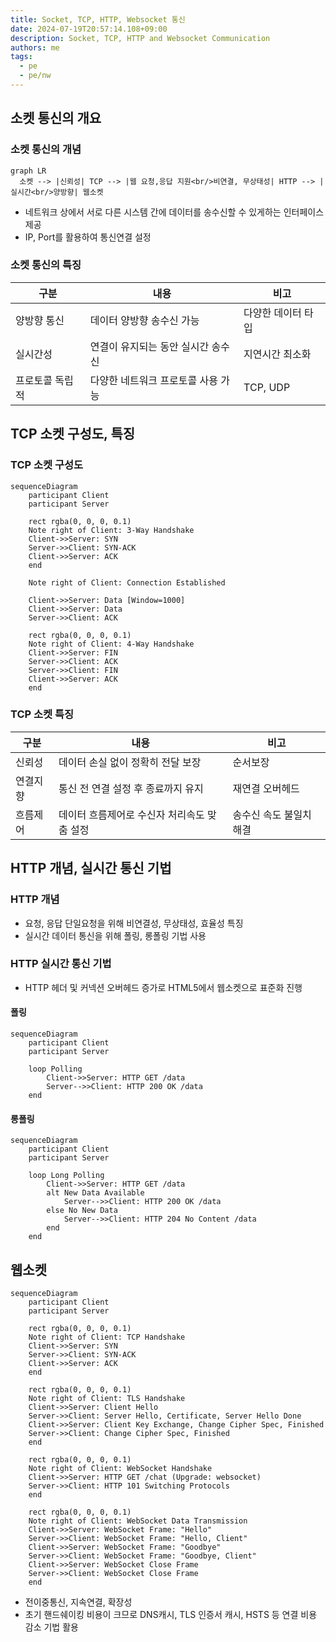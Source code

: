 ```yaml
---
title: Socket, TCP, HTTP, Websocket 통신
date: 2024-07-19T20:57:14.108+09:00
description: Socket, TCP, HTTP and Websocket Communication
authors: me
tags:
  - pe
  - pe/nw
---
```


## 소켓 통신의 개요

### 소켓 통신의 개념

```mermaid
graph LR
  소켓 --> |신뢰성| TCP --> |웹 요청,응답 지원<br/>비연결, 무상태성| HTTP --> |실시간<br/>양방향| 웹소켓
```

- 네트워크 상에서 서로 다른 시스템 간에 데이터를 송수신할 수 있게하는 인터페이스 제공
- IP, Port를 활용하여 통신연결 설정

### 소켓 통신의 특징

| 구분 | 내용 | 비고 |
| --- | --- | --- |
| 양방향 통신 | 데이터 양방향 송수신 가능 | 다양한 데이터 타입 |
| 실시간성 | 연결이 유지되는 동안 실시간 송수신 | 지연시간 최소화 |
| 프로토콜 독립적 | 다양한 네트워크 프로토콜 사용 가능 | TCP, UDP |

## TCP 소켓 구성도, 특징

### TCP 소켓 구성도

```mermaid
sequenceDiagram
    participant Client
    participant Server

    rect rgba(0, 0, 0, 0.1)
    Note right of Client: 3-Way Handshake
    Client->>Server: SYN
    Server->>Client: SYN-ACK
    Client->>Server: ACK
    end

    Note right of Client: Connection Established

    Client->>Server: Data [Window=1000]
    Client->>Server: Data
    Server->>Client: ACK

    rect rgba(0, 0, 0, 0.1)
    Note right of Client: 4-Way Handshake
    Client->>Server: FIN
    Server->>Client: ACK
    Server->>Client: FIN
    Client->>Server: ACK
    end
```

### TCP 소켓 특징

| 구분 | 내용 | 비고 |
| --- | --- | --- |
| 신뢰성 | 데이터 손실 없이 정확히 전달 보장 | 순서보장 |
| 연결지향 | 통신 전 연결 설정 후 종료까지 유지 | 재연결 오버헤드 |
| 흐름제어 | 데이터 흐름제어로 수신자 처리속도 맞춤 설정 | 송수신 속도 불일치 해결 |

## HTTP 개념, 실시간 통신 기법

### HTTP 개념

- 요청, 응답 단일요청을 위해 비연결성, 무상태성, 효율성 특징
- 실시간 데이터 통신을 위해 폴링, 롱폴링 기법 사용

### HTTP 실시간 통신 기법

- HTTP 헤더 및 커넥션 오버헤드 증가로 HTML5에서 웹소켓으로 표준화 진행

#### 폴링

```mermaid
sequenceDiagram
    participant Client
    participant Server

    loop Polling
        Client->>Server: HTTP GET /data
        Server-->>Client: HTTP 200 OK /data
    end
```

#### 롱폴링

```mermaid
sequenceDiagram
    participant Client
    participant Server

    loop Long Polling
        Client->>Server: HTTP GET /data
        alt New Data Available
            Server-->>Client: HTTP 200 OK /data
        else No New Data
            Server-->>Client: HTTP 204 No Content /data
        end
    end
```

## 웹소켓

```mermaid
sequenceDiagram
    participant Client
    participant Server

    rect rgba(0, 0, 0, 0.1)
    Note right of Client: TCP Handshake
    Client->>Server: SYN
    Server->>Client: SYN-ACK
    Client->>Server: ACK
    end

    rect rgba(0, 0, 0, 0.1)
    Note right of Client: TLS Handshake
    Client->>Server: Client Hello
    Server->>Client: Server Hello, Certificate, Server Hello Done
    Client->>Server: Client Key Exchange, Change Cipher Spec, Finished
    Server->>Client: Change Cipher Spec, Finished
    end

    rect rgba(0, 0, 0, 0.1)
    Note right of Client: WebSocket Handshake
    Client->>Server: HTTP GET /chat (Upgrade: websocket)
    Server->>Client: HTTP 101 Switching Protocols
    end

    rect rgba(0, 0, 0, 0.1)
    Note right of Client: WebSocket Data Transmission
    Client->>Server: WebSocket Frame: "Hello"
    Server->>Client: WebSocket Frame: "Hello, Client"
    Client->>Server: WebSocket Frame: "Goodbye"
    Server->>Client: WebSocket Frame: "Goodbye, Client"
    Client->>Server: WebSocket Close Frame
    Server->>Client: WebSocket Close Frame
    end
```

- 전이중통신, 지속연결, 확장성
- 초기 핸드쉐이킹 비용이 크므로 DNS캐시, TLS 인증서 캐시, HSTS 등 연결 비용 감소 기법 활용
